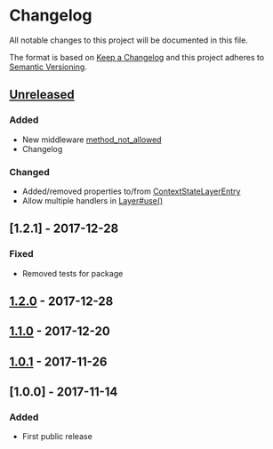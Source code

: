 # Changelog

All notable changes to this project will be documented in this file.

The format is based on [Keep a Changelog](http://keepachangelog.com/en/1.0.0/)
and this project adheres to [Semantic Versioning](http://semver.org/spec/v2.0.0.html).

## [Unreleased]

### Added

- New middleware [method_not_allowed](./README.md)
- Changelog

### Changed

- Added/removed properties to/from [ContextStateLayerEntry](./README.md)
- Allow multiple handlers in [Layer#use()](./README.md)

## [1.2.1] - 2017-12-28

### Fixed

- Removed tests for package

## [1.2.0] - 2017-12-28

###

## [1.1.0] - 2017-12-20

## [1.0.1] - 2017-11-26

## [1.0.0] - 2017-11-14

### Added

- First public release

[Unreleased]: https://github.com/revam/koa-match/compare/v1.2.1...HEAD
[1.2.2]: https://github.com/revam/koa-match/compare/v1.2.0...v1.2.1
[1.2.0]: https://github.com/revam/koa-match/compare/v1.1.0...v1.2.0
[1.1.0]: https://github.com/revam/koa-match/compare/v1.0.1...v1.1.0
[1.0.1]: https://github.com/revam/koa-match/compare/v1.0.0...v1.0.1
